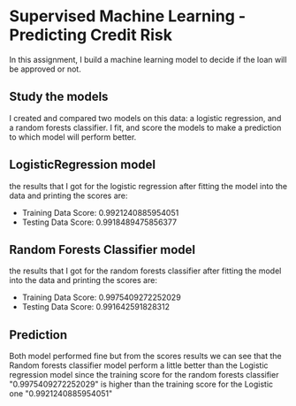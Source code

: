 # Supervised Machine Learning - Predicting Credit Risk

In this assignment, I build a machine learning model to decide if the loan will be approved or not. 

## Study the models

I created and compared two models on this data: a logistic regression, and a random forests classifier. I fit, and score the models to make a prediction to which model will perform better. 

## LogisticRegression model

the results that I got for the logistic regression after fitting the model into the data and printing the scores are:

- Training Data Score: 0.9921240885954051
- Testing Data Score: 0.9918489475856377

## Random Forests Classifier model

the results that I got for the random forests classifier after fitting the model into the data and printing the scores are:

- Training Data Score: 0.9975409272252029
- Testing Data Score: 0.991642591828312

## Prediction

Both model performed fine but from the scores results we can see that the Random forests classifier model perform a little better than the Logistic regression model since the training score for the random forests classifier "0.9975409272252029" is higher than the training score for the Logistic one "0.9921240885954051"
